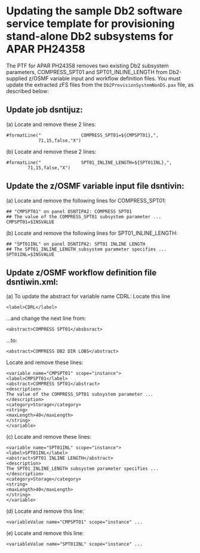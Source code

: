 # Updating the sample Db2 software service template for provisioning stand-alone Db2 subsystems for APAR PH24358

The PTF for APAR PH24358 removes two existing Db2 subsystem parameters, COMPRESS_SPT01 and SPT01_INLINE_LENGTH from Db2-supplied z/OSMF variable input and workflow definition files. You must update the extracted zFS files from the `Db2ProvisionSystemNonDS.pax` file, as described below:

## Update job dsntijuz:

(a) Locate and remove these 2 lines:


    #formatLine("               COMPRESS_SPT01=${CMPSPT01},",
                71,15,false,"X")      


(b) Locate and remove these 2 lines:


    #formatLine("               SPT01_INLINE_LENGTH=${SPT01INL},",  
            71,15,false,"X") 


## Update the z/OSMF variable input file dsntivin:

(a) Locate and remove the following lines for COMPRESS_SPT01:

    ## "CMPSPT01" on panel DSNTIPA2: COMPRESS SPT01
    ## The value of the COMPRESS_SPT01 subsystem parameter ...
    CMPSPT01=$INSVALUE

(b) Locate and remove the following lines for SPT01_INLINE_LENGTH: 

    ## "SPT01INL" on panel DSNTIPA2: SPT01 INLINE LENGTH     
    ## The SPT01_INLINE_LENGTH subsystem parameter specifies ... 
    SPT01INL=$INSVALUE                                       
 


## Update z/OSMF workflow definition file dsntiwin.xml:

(a) To update the abstract for variable name CDRL: Locate this line

    <label>CDRL</label>

...and change the next line from:

    <abstract>COMPRESS SPT01</absbsract>

...to:

    <abstract>COMPRESS DB2 DIR LOBS</abstract>

Locate and remove these lines: 

    <variable name="CMPSPT01" scope="instance">
    <label>CMPSPT01</label>
    <abstract>COMPRESS SPT01</abstract>
    <description>
    The value of the COMPRESS_SPT01 subsystem parameter ...
    </description>
    <category>Storage</category>
    <string>
    <maxLength>40</maxLength>
    </string>
    </variable>

(c) Locate and remove these lines: 

    <variable name="SPT01INL" scope="instance">
    <label>SPT01INL</label>
    <abstract>SPT01 INLINE LENGTH</abstract>
    <description>
    The SPT01_INLINE_LENGTH subsystem parameter specifies ...
    </description>
    <category>Storage</category>
    <string>
    <maxLength>40</maxLength>
    </string>
    </variable>

(d) Locate and remove this line: 

    <variableValue name="CMPSPT01" scope="instance" ...

(e) Locate and remove this line: 

    <variableValue name="SPT01INL" scope="instance" ...
